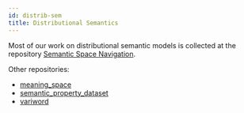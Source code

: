 ```yaml
---
id: distrib-sem
title: Distributional Semantics
---
```


Most of our work on distributional semantic models is collected at the repository [Semantic Space Navigation](https://cltl.github.io/semantic_space_navigation/).

Other repositories:

* [meaning_space](https://github.com/cltl/meaning_space)
* [semantic_property_dataset](https://github.com/cltl/semantic_property_dataset)
* [variword](https://github.com/cltl/variword)
